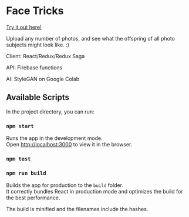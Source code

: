 # Face Tricks

[Try it out here!](https://face-tricks.firebaseapp.com)

Upload any number of photos, and see what the offspring of all photo subjects might look like. :)

Client: React/Redux/Redux Saga

API: Firebase functions

AI: StyleGAN on Google Colab


## Available Scripts

In the project directory, you can run:

### `npm start`

Runs the app in the development mode.<br>
Open [http://localhost:3000](http://localhost:3000) to view it in the browser.

### `npm test`

### `npm run build`

Builds the app for production to the `build` folder.<br>
It correctly bundles React in production mode and optimizes the build for the best performance.

The build is minified and the filenames include the hashes.<br>
